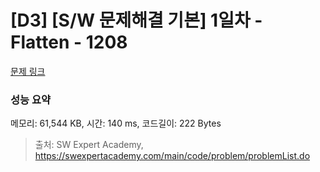 # [D3] [S/W 문제해결 기본] 1일차 - Flatten - 1208 

[문제 링크](https://swexpertacademy.com/main/code/problem/problemDetail.do?contestProbId=AV139KOaABgCFAYh) 

### 성능 요약

메모리: 61,544 KB, 시간: 140 ms, 코드길이: 222 Bytes



> 출처: SW Expert Academy, https://swexpertacademy.com/main/code/problem/problemList.do